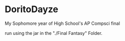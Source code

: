 # DoritoDayze
My Sophomore year of High School's AP Compsci final

run using the jar in the "./Final Fantasy" Folder.
